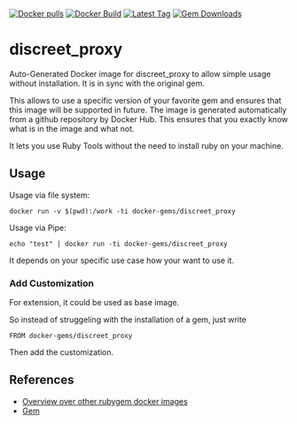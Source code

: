 [![Docker pulls](https://img.shields.io/docker/pulls/rubygem/discreet_proxy.svg)](https://hub.docker.com/r/rubygem/discreet_proxy/)
[![Docker Build](https://img.shields.io/docker/automated/rubygem/discreet_proxy.svg)](https://hub.docker.com/r/rubygem/discreet_proxy/)
[![Latest Tag](https://img.shields.io/github/tag/docker-rubygem/discreet_proxy.svg)](https://hub.docker.com/r/rubygem/discreet_proxy/)
[![Gem Downloads](https://img.shields.io/gem/dt/discreet_proxy.svg)](https://rubygems.org/gems/discreet_proxy/)
# discreet_proxy

Auto-Generated Docker image for discreet_proxy to allow simple usage without installation.
It is in sync with the original gem.

This allows to use a specific version of your favorite gem and ensures that this image will be supported in future.
The image is generated automatically from a github repository by Docker Hub.
This ensures that you exactly know what is in the image and what not.

It lets you use Ruby Tools without the need to install ruby on your machine.

## Usage

Usage via file system:

`docker run -v $(pwd):/work -ti docker-gems/discreet_proxy`

Usage via Pipe:

`echo "test" | docker run -ti docker-gems/discreet_proxy`

It depends on your specific use case how your want to use it.

### Add Customization

For extension, it could be used as base image.

So instead of struggeling with the installation of a gem, just write

`FROM docker-gems/discreet_proxy`

Then add the customization.

## References

 - [Overview over other rubygem docker images](https://github.com/thinkbot/docker-rubygem)
 - [Gem](https://rubygems.org/gems/discreet_proxy/)
